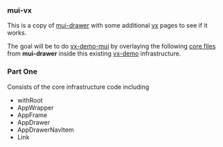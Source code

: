 ### mui-vx

This is a copy of
[mui-drawer](https://github.com/stormasm/mui-drawer)
with some additional
[vx](https://github.com/hshoff/vx)
pages to see if it works.

The goal will be to do
[vx-demo-mui](https://github.com/stormasm/vx-demo-mui)
by overlaying the following
[core files](https://github.com/stormasm/mui-drawer#part-one)
from **mui-drawer** inside this
existing
[vx-demo](https://github.com/stormasm/vx-demo)
infrastructure.

### Part One

Consists of the core infrastructure code including

* withRoot
* AppWrapper
* AppFrame
* AppDrawer
* AppDrawerNavItem
* Link
